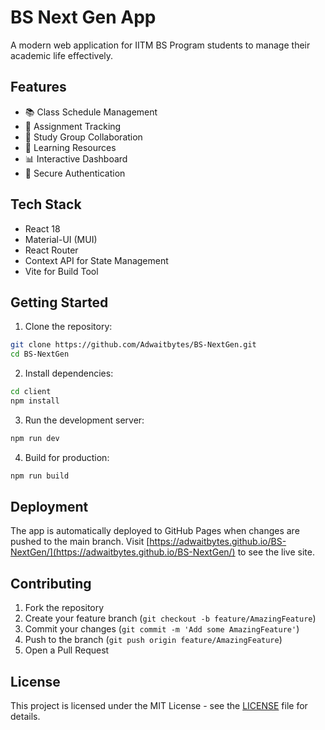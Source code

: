 # BS Next Gen App

A modern web application for IITM BS Program students to manage their academic life effectively.

## Features

- 📚 Class Schedule Management
- 📝 Assignment Tracking
- 👥 Study Group Collaboration
- 📖 Learning Resources
- 📊 Interactive Dashboard
- 🔐 Secure Authentication

## Tech Stack

- React 18
- Material-UI (MUI)
- React Router
- Context API for State Management
- Vite for Build Tool

## Getting Started

1. Clone the repository:
```bash
git clone https://github.com/Adwaitbytes/BS-NextGen.git
cd BS-NextGen
```

2. Install dependencies:
```bash
cd client
npm install
```

3. Run the development server:
```bash
npm run dev
```

4. Build for production:
```bash
npm run build
```

## Deployment

The app is automatically deployed to GitHub Pages when changes are pushed to the main branch.
Visit [https://adwaitbytes.github.io/BS-NextGen/](https://adwaitbytes.github.io/BS-NextGen/) to see the live site.

## Contributing

1. Fork the repository
2. Create your feature branch (`git checkout -b feature/AmazingFeature`)
3. Commit your changes (`git commit -m 'Add some AmazingFeature'`)
4. Push to the branch (`git push origin feature/AmazingFeature`)
5. Open a Pull Request

## License

This project is licensed under the MIT License - see the [LICENSE](LICENSE) file for details.
